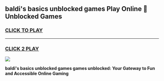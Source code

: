 
## baldi's basics unblocked games Play Online 👋 Unblocked Games
<h3>
<a href="https://premium.freeplayer.one?title=baldi's_basics_unblocked_games&ref=19F">CLICK TO PLAY</a></h3>
<hr>

<h3>
<a href="https://premium.freeplayer.one?title=baldi's_basics_unblocked_games&ref=19F">CLICK 2 PLAY</a>
  
</h3>

<a href="https://premium.freeplayer.one?title=baldi's_basics_unblocked_games&ref=19F"><img src="https://clearcache.store/games.png"></a>


**baldi's basics unblocked games games unblocked: Your Gateway to Fun and Accessible Online Gaming**
